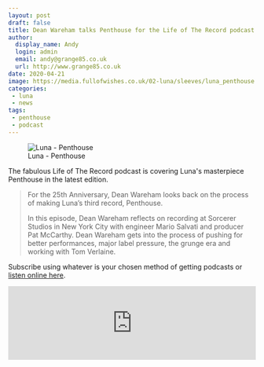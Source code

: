```yaml
---
layout: post
draft: false
title: Dean Wareham talks Penthouse for the Life of The Record podcast
author: 
  display_name: Andy
  login: admin
  email: andy@grange85.co.uk
  url: http://www.grange85.co.uk
date: 2020-04-21
image: https://media.fullofwishes.co.uk/02-luna/sleeves/luna_penthouse.jpg
categories:
 - luna
 - news
tags:
 - penthouse
 - podcast
---
```

<figure class="caption aligncenter"><img src="https://media.fullofwishes.co.uk/02-luna/sleeves/luna_penthouse.jpg" alt="Luna - Penthouse" /><figcaption class="caption-text">Luna - Penthouse</figcaption></figure>
The fabulous Life of The Record podcast is covering Luna's masterpiece Penthouse in the latest edition.

> For the 25th Anniversary, Dean Wareham looks back on the process of making Luna’s third record, Penthouse.
> 
> In this episode, Dean Wareham reflects on recording at Sorcerer Studios in New York City with engineer Mario Salvati and producer Pat McCarthy. Dean Wareham gets into the process of pushing for better performances, major label pressure, the grunge era and working with Tom Verlaine.

Subscribe using whatever is your chosen method of getting podcasts or [listen online here](https://lifeoftherecord.com/#/luna/).

<iframe frameborder="0" scrolling="no" src="https://embed.radiopublic.com/e?if=life-of-the-record-GbkmVm&ge=s1!326ea652b605ceef8a24232a8d286ee7268ad3d2&wmode=opaque" width="100%"></iframe>


